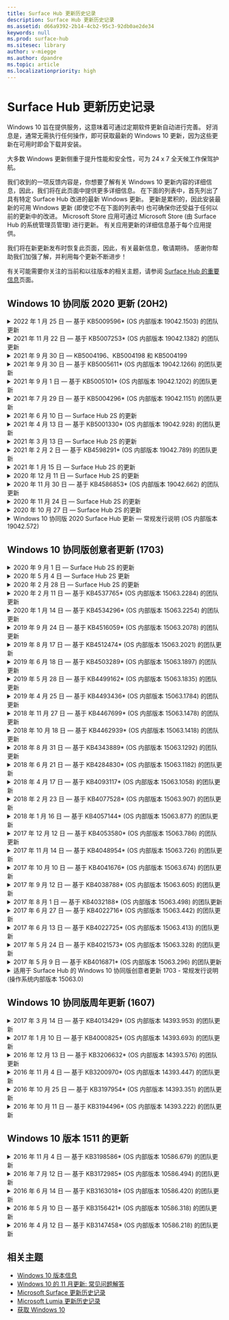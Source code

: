 ```yaml
---
title: Surface Hub 更新历史记录
description: Surface Hub 更新历史记录
ms.assetid: d66a9392-2b14-4cb2-95c3-92db0ae2de34
keywords: null
ms.prod: surface-hub
ms.sitesec: library
author: v-miegge
ms.author: dpandre
ms.topic: article
ms.localizationpriority: high
---
```


# <a name="surface-hub-update-history"></a>Surface Hub 更新历史记录

Windows 10 旨在提供服务，这意味着可通过定期软件更新自动进行完善。 好消息是，通常无需执行任何操作，即可获取最新的 Windows 10 更新，因为这些更新在可用时即会下载并安装。

大多数 Windows 更新侧重于提升性能和安全性，可为 24 x 7 全天候工作保驾护航。

我们收到的一项反馈内容是，你想要了解有关 Windows 10 更新内容的详细信息，因此，我们将在此页面中提供更多详细信息。 在下面的列表中，首先列出了具有特定 Surface Hub 改进的最新 Windows 更新。 更新是累积的，因此安装最新的可用 Windows 更新 (即使它不在下面的列表中) 也可确保你还受益于任何以前的更新中的改进。 Microsoft Store 应用可通过 Microsoft Store (由 Surface Hub 的系统管理员管理) 进行更新。 有关应用更新的详细信息基于每个应用提供。

我们将在新更新发布时恢复此页面，因此，有关最新信息，敬请期待。 感谢你帮助我们加强了解，并利用每个更新不断进步！

有关可能需要你关注的当前和以往版本的相关主题，请参阅 [Surface Hub 的重要信息](https://support.microsoft.com/products/surface-devices/surface-hub)页面。

## <a name="windows-10-team-2020-update-20h2"></a>Windows 10 协同版 2020 更新 (20H2)

<details>
<summary>2022 年 1 月 25 日 — 基于 KB5009596* (OS 内部版本 19042.1503) 的团队更新</summary>

此 Surface Hub 更新包含质量改进和安全修复。 Surface Hub 的关键更新 (尚未在 [Windows 10 更新历史记录](https://support.microsoft.com/help/4581839/windows-10-update-history)中概述) 包含:

* 解决了 Surface Hub 无法向其配置的 Azure Log Analytics 工作区报告数据的问题。
* 解决了从 Surface Hub 的欢迎屏幕启动 Skype for Business 会议可能导致完全最大化的 SfB 客户端无法最小化的问题。
* 解决了 Azure AD 加入的 Surface Hub 未使用会议受邀者列表预填充会议和文件登录的问题。
* 解决了在某些本地方案中无法启用设备帐户密码轮换的问题。

有关启用/禁用设备功能和服务的信息，请参阅 [Surface Hub 管理员指南](/surface-hub/)。 *[KB5009596](https://support.microsoft.com/help/5009596)
</details>

<details>
<summary>2021 年 11 月 22 日 — 基于 KB5007253* (OS 内部版本 19042.1382) 的团队更新</summary>

此 Surface Hub 更新包含质量改进和安全修复。 Surface Hub 的关键更新 (尚未在 [Windows 10 更新历史记录](https://support.microsoft.com/help/4581839/windows-10-update-history)中概述) 包含:

* 修复了在 Surface Hub 上使用 MDM 策略设置“友好名称”时强制执行 32 个字符限制的问题。
* 修复了将 AllowStorageCard MDM 从 0 还原到值 1 (允许存储卡) 时的策略行为。
* 更新以允许 Edge (Chromium) 浏览器访问文件资源管理器中可访问的相同文件位置，包括附加的 USB 驱动器。

有关启用/禁用设备功能和服务的信息，请参阅 [Surface Hub 管理员指南](/surface-hub/)。 *[KB5007253](https://support.microsoft.com/help/5007253)
</details>

<details>
<summary>2021 年 9 月 30 日 — KB5004196、KB5004198 和 KB5004199</summary>

Surface Hub 的这些更新提供 Teams 会议室客户端、Teams 管理中心代理和托管会议室代理。 [Surface Hub 上的 Teams 会议室](surface-hub-teams-rooms.md) 中概述了主要功能。
 
有关启用/禁用设备功能和服务的信息，请参阅 [Surface Hub 管理员指南](/surface-hub/)。
</details>

<details>
<summary>2021 年 9 月 30 日 — 基于 KB5005611* (OS 内部版本 19042.1266) 的团队更新</summary>

此 Surface Hub 更新包含质量改进和安全修复。 Surface Hub 的关键更新 (尚未在 [Windows 10 更新历史记录](https://support.microsoft.com/help/4581839/windows-10-update-history)中概述) 包含:

* 将会议模式 1 (Teams 首选/SfB 可用) 替换为模式 2 功能 (仅限 Teams); 可以使用任一设置，但两者具有相同的效果。

有关启用/禁用设备功能和服务的信息，请参阅 [Surface Hub 管理员指南](/surface-hub/)。 *[KB5005611](https://support.microsoft.com/help/5005611)
</details>

<details>
<summary>2021 年 9 月 1 日 — 基于 KB5005101* (OS 内部版本 19042.1202) 的团队更新</summary>

此 Surface Hub 更新包含质量改进和安全修复。 [Windows 10 协同版 2020 更新 1](https://techcommunity.microsoft.com/t5/surface-it-pro-blog/windows-10-team-2020-update-1-released-to-all-surface-hubs/ba-p/2653503) 中概述了 Surface Hub 的关键更新，还包括以下内容:

* 提高了使用本地 Exchange 邮箱时某些设备帐户设置方案的可靠性。

有关启用/禁用设备功能和服务的信息，请参阅 [Surface Hub 管理员指南](/surface-hub/)。 *[KB5005101](https://support.microsoft.com/help/5005101)
</details>

<details>
<summary>2021 年 7 月 29 日 — 基于 KB5004296* (OS 内部版本 19042.1151) 的团队更新</summary>

此 Surface Hub 更新包含质量改进和安全修复。 Surface Hub 的关键更新 (尚未在 [Windows 10 更新历史记录](https://support.microsoft.com/help/4581839/windows-10-update-history)中概述) 包含:

* 更新到“收集日志”以 csv 格式包含 Windows 诊断数据的功能。
* 修复以确保结束会话清理完全删除与 Edge Chromium 相关的所有数据。
* 在使用 Authenticator 应用时，通过 Azure AD 联接的 Surface Hub 改进了某些方案。

有关启用/禁用设备功能和服务的信息，请参阅 [Surface Hub 管理员指南](/surface-hub/)。 *[KB5004296](https://support.microsoft.com/help/5004296)
</details>

<details>
<summary>2021 年 6 月 10 日 — Surface Hub 2S 的更新</summary>

此更新特定于 Surface Hub 2S，并提供下面概述的驱动程序和固件更新:

* Surface UEFI 更新 - 694.3751.768.0
  * 修复了关键安全漏洞并提高了系统稳定性。
* Surface ME 固件更新 - 11.8.86.3877
  * 修复了关键安全漏洞并提高了系统稳定性。
* Intel(R) 管理引擎接口驱动程序 - 2102.100.0.1044
  * 修复了关键安全漏洞并提高了系统稳定性。
</details>

<details>
<summary>2021 年 4 月 13 日 — 基于 KB5001330* (OS 内部版本 19042.928) 的团队更新</summary>

此 Surface Hub 更新包含质量改进和安全修复。 Surface Hub 的关键更新 (尚未在 [Windows 10 更新历史记录](https://support.microsoft.com/help/4581839/windows-10-update-history)中概述) 包含:

* 解决了某些 Surface Hub 设备仅安装每月 Windows 安全更新而不是所有 Windows 累积更新的问题。

有关启用/禁用设备功能和服务的信息，请参阅 [Surface Hub 管理员指南](/surface-hub/)。 *[KB5001330](https://support.microsoft.com/help/5001330)
</details>

<details>
<summary>2021 年 3 月 13 日 — Surface Hub 2S 的更新</summary>

此更新特定于 Surface Hub 2S，并提供下面概述的驱动程序和固件更新:

* Intel(R) 蓝牙驱动程序 - 22.30.0.4
  * 提高系统安全性和稳定性。
* Intel(R) 图形驱动程序 - 27.20.100.8682
  * 提高系统安全性和稳定性。
* Intel(R) Wi-Fi 驱动程序 - 22.30.0.11
  * 提高系统安全性和稳定性。
</details>

<details>
<summary>2021 年 2 月 2 日 — 基于 KB4598291* (OS 内部版本 19042.789) 的团队更新</summary>

此 Surface Hub 更新包含质量改进和安全修复。 Surface Hub 的关键更新 (尚未在 [Windows 10 更新历史记录](https://support.microsoft.com/help/4581839/windows-10-update-history)中概述) 包含:

* 当设备帐户的 UPN 不等于其 SMTP 时，允许与 Exchange 的日历同步的修补程序。
* 增加了管理员在与 Exchange 同步日历期间禁用新式身份验证的功能。
* 确保在启用“使用设备帐户凭据”功能后，不会提示 Surface Hub 用户输入代理凭据。
* 解决了在使用需要身份验证的代理时，Windows 更新和存储更新检查永远不会完成的问题。
* 在有线引入方案期间提高连接应用的可靠性。

有关启用/禁用设备功能和服务的信息，请参阅 [Surface Hub 管理员指南](/surface-hub/)。 *[KB4598291](https://support.microsoft.com/help/4598291)
</details>

<details>
<summary>2021 年 1 月 15 日 — Surface Hub 2S 的更新</summary>

此更新特定于 Surface Hub 2S，并提供下面概述的驱动程序和固件更新:

* Surface SMC 固件更新 - 3.93.139.0
* Surface UEFI 更新 - 694.3473.768.0
</details>

<details>
<summary>2020 年 12 月 11 日 — Surface Hub 2S 的更新</summary>

此更新特定于 Surface Hub 2S，并提供下面概述的驱动程序和固件更新:

* Surface SMC 固件更新 - 3.92.139.0
* Surface UEFI 更新 - 694.3447.768.0
</details>

<details>
<summary>2020 年 11 月 30 日 — 基于 KB4586853* (OS 内部版本 19042.662) 的团队更新</summary>

此 Surface Hub 更新包含质量改进和安全修复。 Surface Hub 的关键更新 (尚未在 [Windows 10 更新历史记录](https://support.microsoft.com/help/4581839/windows-10-update-history)中概述) 包含:

* 更新到“隐私设置”页面以提供其他选项。
* 解决了已开始的会议不显示在欢迎/开始屏幕上的问题。
* 解决了非 en-US 区域设置的云恢复问题。
* Skype for Business
  * 提高定向音频性能。
  * 减低了在 Skype for Business 通话期间使用手写笔时的“笔击”声音。
* 提高注册到 Windows 预览体验计划时的可靠性。
* 提高了 Windows Team shell 的可靠性。

有关启用/禁用设备功能和服务的信息，请参阅 [Surface Hub 管理员指南](/surface-hub/)。 *[KB4586853](https://support.microsoft.com/help/4586853)
</details>

<details>
<summary>2020 年 11 月 24 日 — Surface Hub 2S 的更新</summary>

此更新特定于 Surface Hub 2S，并提供下面概述的驱动程序和固件更新:

* Surface SMC 固件更新 - 3.91.139.0
  * 提高连接待机可靠性。
* Surface 触控固件更新 - 3.91.139.0
  * 改进连接待机触控响应。
* Surface USB 音频固件更新 - 3.91.139.0
* Surface 触控笔固件更新 - 3.91.139.0
</details>

<details>
<summary>2020 年 10 月 27 日 — Surface Hub 2S 的更新</summary>

此更新特定于 Surface Hub 2S，并提供下面概述的驱动程序和固件更新:

* Surface 系统聚合器固件更新 - 4.14.139.0
* Surface UEFI 更新 - 694.3386.768.0
</details>

<details>
<summary>Windows 10 协同版 2020 Surface Hub 更新 — 常规发行说明 (OS 内部版本 19042.572)</summary>

此 Surface Hub 更新包含质量改进和安全修复。 [Windows 10 更新历史记录](https://support.microsoft.com/help/4581839/windows-10-update-history) 中尚未列出 Surface Hub 的关键更新，请在 [Windows 10 协同版 2020 更新中的新增功能](/surface-hub/surface-hub-2020-update-whats-new) 页面中记录。

更多关于按地区、分发方式和设备类型的更新可用性的信息，请参阅 [安装Windows 10 协同版 2020 更新](/surface-hub/surface-hub-2020-update) 页面。
</details>

## <a name="windows-10-team-creators-update-1703"></a>Windows 10 协同版创意者更新 (1703)

<details>
<summary>2020 年 9 月 1 日 — Surface Hub 2S 的更新</summary>

此更新特定于 Surface Hub 2S，并提供下面概述的驱动程序和固件更新:

* Surface SMC 固件更新 - 1.177.139.0
  * 改进了字段修复方案。
* Surface SSD 固件更新 - 5.14.139.0
  * 改进了系统稳定性。
* Surface 串行中心驱动程序 - 9.40.139.0
  * 改进了系统稳定性。
</details>

<details>
<summary>2020 年 5 月 4 日 — Surface Hub 2S 更新</summary>

此更新特定于 Surface Hub 2S，并提供下面概述的驱动程序和固件更新:

* Surface USB 音频驱动程序 - 15.3.6.0
  * 提高定向音频性能。
* Intel(R) 显示音频驱动程序 - 10.27.0.5
  * 改进屏幕共享方案。
* Intel(R) 图形驱动程序 - 26.20.100.7263
  * 改进了系统稳定性。
* Surface System 驱动程序 - 1.7.139.0
  * 改进了系统稳定性。
* Surface SMC 固件更新 - 1.176.139.0
  * 改进了系统稳定性。
</details>

<details>
<summary>2020 年 2 月 28 日 — Surface Hub 2S 的更新</summary>

此更新特定于 Surface Hub 2S，并提供下面概述的驱动程序和固件更新:

* Surface 集成驱动程序 - 13.46.139.0 
  * 改进显示亮度方案。
* Intel(R) 管理引擎接口驱动程序 - 1914.12.0.1256
  * 改进了系统稳定性。
* Surface SMC 固件更新 - 1.161.139.0
  * 提高触控笔电池性能。
* Surface UEFI 更新 - 694.2938.768.0
  * 改进了系统稳定性。
</details>

<details>
<summary>2020 年 2 月 11 日 — 基于 KB4537765* (OS 内部版本 15063.2284) 的团队更新</summary>

此 Surface Hub 更新包含质量改进和安全修复。 Surface Hub 的关键更新 (尚未在 [Windows 10 更新历史记录](https://support.microsoft.com/help/4018124/windows-10-update-history)中概述) 包含:

* 解决了在 Skype for Business 通话期间其他参与者无法很好地听到 Hub 2S 的问题。
* 提高了在 Surface Hub 中某些阿拉伯语、希伯来语和其他 RTL 语言使用方案的可靠性。

有关启用/禁用设备功能和服务的信息，请参阅 [Surface Hub 管理员指南](/surface-hub/)。
*[KB4537765](https://support.microsoft.com/help/4537765)
</details>

<details>
<summary>2020 年 1 月 14 日 — 基于 KB4534296* (OS 内部版本 15063.2254) 的团队更新</summary>

此 Surface Hub 更新包含质量改进和安全修复。 Surface Hub 的关键更新 (尚未在 [Windows 10 更新历史记录](https://support.microsoft.com/help/4018124/windows-10-update-history)中概述) 包含:

* 解决了 Microsoft Surface Hub 2S 的日志收集问题。

有关启用/禁用设备功能和服务的信息，请参阅 [Surface Hub 管理员指南](/surface-hub/)。
*[KB4534296](https://support.microsoft.com/help/4534296)
</details>

<details>
<summary>2019 年 9 月 24 日 — 基于 KB4516059* (OS 内部版本 15063.2078) 的团队更新</summary>

此 Surface Hub 更新包含质量改进和安全修复。 Surface Hub 的关键更新 (尚未在 [Windows 10 更新历史记录](https://support.microsoft.com/help/4018124/windows-10-update-history)中概述) 包含:

 * 更新到“Surface Hub 2S 恢复设置”页面以准确反映恢复选项。
 * 更新到“Surface Hub 2S 欢迎”屏幕以提高设备的可识别性。
 * 解决了 Windows Team shell 背景显示不正确的问题。
 * 解决了使用 MDM 策略配置时“开始”菜单布局持久性的问题。
 * 修复了 Microsoft Edge 浏览某些内部网站时出现的问题。
 * 修复了 Skype for Business 中在全屏模式下演示时出现的问题。

有关启用/禁用设备功能和服务的信息，请参阅 [Surface Hub 管理员指南](/surface-hub/)。
*[KB4503289](https://support.microsoft.com/help/4503289)
</details>

<details>
<summary>2019 年 8 月 17 日 — 基于 KB4512474*  (OS 内部版本 15063.2021) 的团队更新</summary>

此 Surface Hub 更新包含质量改进和安全修复。 Surface Hub 的关键更新 (尚未在 [Windows 10 更新历史记录](https://support.microsoft.com/help/4018124/windows-10-update-history)中概述) 包含:

 * 请确保 Hub 2S 上的视频输出默认为“重复”模式。
 * 提高了在 Surface Hub 中某些阿拉伯语使用方案的可靠性。

有关启用/禁用设备功能和服务的信息，请参阅 [Surface Hub 管理员指南](/surface-hub/)。
*[KB4503289](https://support.microsoft.com/help/4503289)
 </details>

<details>
<summary>2019 年 6 月 18 日 — 基于 KB4503289* (OS 内部版本 15063.1897) 的团队更新</summary>

此 Surface Hub 更新包含质量改进和安全修复。 Surface Hub 的关键更新 (尚未在 [Windows 10 更新历史记录](https://support.microsoft.com/help/4018124/windows-10-update-history)中概述) 包含:

* 解决了阻止用户使用 Azure Active Directory 帐户登录到 Microsoft Surface Hub 设备的问题。 出现此问题的原因是上一个会话未成功结束。
* 增加了设备账户设置方案中对 TLS 1.2 连接到身份提供者和 Exchange 的支持。
* 为提高 Hub 2S 上的硬件诊断应用可靠性而进行的修复。 
* 为提高 Hub 2S 上首次运行安装体验一致性的修复。 

有关启用/禁用设备功能和服务的信息，请参阅 [Surface Hub 管理员指南](/surface-hub/)。
*[KB4503289](https://support.microsoft.com/help/4503289)
</details>

<details>
<summary>2019 年 5 月 28 日 — 基于 KB4499162* (OS 内部版本 15063.1835) 的团队更新</summary>

此 Surface Hub 更新包含质量改进和安全修复。 Surface Hub 的关键更新 (尚未在 [Windows 10 更新历史记录](https://support.microsoft.com/help/4018124/windows-10-update-history)中概述) 包含:

* 确保在启用“使用设备帐户凭据”功能后，不会提示 Surface Hub 用户输入代理凭据。
* 解决了 Skype 连接由于音频/视频未使用正确的代理而周期性失败的问题。
* 添加了对 Skype for Business 中 TLS 1.2 的支持。
* 解决 Skype 服务器禁用 TLS 1.0 或 TLS 1.1 时 Skype 客户端的 SIP 连接故障。

有关启用/禁用设备功能和服务的信息，请参阅 [Surface Hub 管理员指南](/surface-hub/)。
*[KB4499162](https://support.microsoft.com/help/4499162)
</details>

<details>
<summary>2019 年 4 月 25 日 — 基于 KB4493436* (OS 内部版本 15063.1784) 的团队更新</summary>

此 Surface Hub 更新包含质量改进和安全修复。 Surface Hub 的关键更新 (尚未在 [Windows 10 更新历史记录](https://support.microsoft.com/help/4018124/windows-10-update-history)中概述) 包含:

* 解决连接到 Surface Hub 的某些 USB 设备的视频和音频同步问题。

有关启用/禁用设备功能和服务的信息，请参阅 [Surface Hub 管理员指南](/surface-hub/)。
*[KB4493436](https://support.microsoft.com/help/4493436)
</details>

<details>
<summary>2018 年 11 月 27 日 — 基于 KB4467699* (OS 内部版本 15063.1478) 的团队更新</summary>

此 Surface Hub 更新包含质量改进和安全修复。 Surface Hub 的关键更新 (尚未在 [Windows 10 更新历史记录](https://support.microsoft.com/help/4018124/windows-10-update-history)中概述) 包含:

* 解决了阻止某些用户登录到“我的会议和文件”的问题。

有关启用/禁用设备功能和服务的信息，请参阅 [Surface Hub 管理员指南](/surface-hub/)。
*[KBKB4467699](https://support.microsoft.com/help/KB4467699)
</details>

<details>
<summary>2018 年 10 月 18 日 — 基于 KB4462939* (OS 内部版本 15063.1418) 的团队更新</summary>

此 Surface Hub 更新包含质量改进和安全修复。 Surface Hub 的关键更新 (尚未在 [Windows 10 更新历史记录](https://support.microsoft.com/help/4018124/windows-10-update-history)中概述) 包含:

* Skype for Business 修补程序: 
  * 解决了从睡眠状态恢复时 Skype for Business 连接的问题
  * 解决了设备连接到 Internet 时 Skype for Business 网络连接的问题
  * 解决从目录搜索用户时 Skype for Business 崩溃的问题
* 解决了在企业代理环境中 Hub 错误地报告“无 Internet 连接”的问题。
* 实现了允许客户选择加入新的白板体验的功能。

有关启用/禁用设备功能和服务的信息，请参阅 [Surface Hub 管理员指南](/surface-hub/)。
*[KB4462939](https://support.microsoft.com/help/4462939)
</details>

<details>
<summary>2018 年 8 月 31 日 — 基于 KB4343889* (OS 内部版本 15063.1292) 的团队更新</summary>

此 Surface Hub 更新包含质量改进和安全修复。 Surface Hub 的关键更新 (尚未在 [Windows 10 更新历史记录](https://support.microsoft.com/help/4018124/windows-10-update-history)中概述) 包含:

* 添加对 Microsoft Teams 的支持
* 解决了 Intune 注册中任务管理的问题
* 使管理员能够为 Hub 禁用即时消息和电子邮件服务
* Surface Hub Skype for Business 应用的其他 bug 修复和可靠性改进

有关启用/禁用设备功能和服务的信息，请参阅 [Surface Hub 管理员指南](/surface-hub/)。
*[KB4343889](https://support.microsoft.com/help/4343889)
</details>

<details>
<summary>2018 年 6 月 21 日 — 基于 KB4284830* (OS 内部版本 15063.1182) 的团队更新</summary>

此 Surface Hub 更新包含质量改进和安全修复。 Surface Hub 的关键更新 (尚未在 [Windows 10 更新历史记录](https://support.microsoft.com/help/4018124/windows-10-update-history)中概述) 包含:

* EMEA 中支持 GDPR 要求而进行的遥测更改

有关启用/禁用设备功能和服务的信息，请参阅 [Surface Hub 管理员指南](/surface-hub/)。
*[KB4284830](https://support.microsoft.com/help/KB4284830)
</details>

<details>
<summary>2018 年 4 月 17 日 — 基于 KB4093117* (OS 内部版本 15063.1058) 的团队更新</summary>

此 Surface Hub 更新包含质量改进和安全修复。 Surface Hub 的关键更新 (尚未在 [Windows 10 更新历史记录](https://support.microsoft.com/help/4018124/windows-10-update-history)中概述) 包含:

* 解决了有线投影的问题
* 为某些 MDM (移动设备管理) 策略启用批量更新
* 解决了国际呼叫的电话拨号器的问题
* 解决了 2 个 Surface Hub 加入同一会议时的图像解析度的问题
* 解决 OMS (运营管理套件) 证书处理错误的问题
* 解决了在会话结束后清理时出现的安全问题
* 解决了当 Surface Hub 指定到通道 149 到 165 时 Miracast 的问题
  * 由于区域性政府法规，频道 149 到 165 在欧洲、日本或以色列将继续无法使用

有关启用/禁用设备功能和服务的信息，请参阅 [Surface Hub 管理员指南](/surface-hub/)。
*[KB4093117](https://support.microsoft.com/help/4093117)
</details>

<details>
<summary>2018 年 2 月 23 日 — 基于 KB4077528* (OS 内部版本 15063.907) 的团队更新</summary>

此 Surface Hub 更新包含质量改进和安全修复。 Surface Hub 的关键更新 (尚未在 [Windows 10 更新历史记录](https://support.microsoft.com/help/4018124/windows-10-update-history)中概述) 包含:

* 解决了 MDM 设置未正确应用的问题
* 改进了清理过程

有关启用/禁用设备功能和服务的信息，请参阅 [Surface Hub 管理员指南](/surface-hub/)。
*[KB4077528](https://support.microsoft.com/help/4077528)
</details>

<details>
<summary>2018 年 1 月 16 日 — 基于 KB4057144* (OS 内部版本 15063.877) 的团队更新</summary>

此 Surface Hub 更新包含质量改进和安全修复。 Surface Hub 的关键更新 (尚未在 [Windows 10 更新历史记录](https://support.microsoft.com/help/4018124/windows-10-update-history)中概述) 包含:

* 添加了通过 MDM 管理“开始”菜单磁贴布局的功能
* 修复了密码旋转配置的 MDM Bug

有关启用/禁用设备功能和服务的信息，请参阅 [Surface Hub 管理员指南](/surface-hub/)。
*[KB4057144](https://support.microsoft.com/help/4057144)
</details>

<details>
<summary>2017 年 12 月 12 日 — 基于 KB4053580* (OS 内部版本 15063.786) 的团队更新</summary>

此 Surface Hub 更新包含质量改进和安全修复。 Surface Hub 的关键更新 (尚未在 [Windows 10 更新历史记录](https://support.microsoft.com/help/4018124/windows-10-update-history)中概述) 包含:

* 解决了 Skype for Business 通话期间摄像头视频闪烁 (画面撕裂或闪光) 的问题
* 解决了通知中心 SSD ID 问题

有关启用/禁用设备功能和服务的信息，请参阅 [Surface Hub 管理员指南](/surface-hub/)。
*[KB4053580](https://support.microsoft.com/help/4053580)
</details>

<details>
<summary>2017 年 11 月 14 日 — 基于 KB4048954* (OS 内部版本 15063.726) 的团队更新</summary>

此 Surface Hub 更新包含质量改进和安全修复。 Surface Hub 的关键更新 (尚未在 [Windows 10 更新历史记录](https://support.microsoft.com/help/4018124/windows-10-update-history)中概述) 包含:

* 功能更新，支持客户启用 802.1x 有线网络身份验证 (使用 MDM 策略)。
* 功能更新，可以使用户灵活选择自己想要的应用程序来打开文件。
* 安全修复，确保“结束会话”的清理操作彻底删除用户帐户与设备间的所有连接。
* 性能修复，缩短清理用时和 Miracast 连接用时。
* 引入了可用于临时会议期间的“便捷身份验证”功能。
* 安全修复，确保服务组件使用的代理与设备所配置的代理相同。
* 减少并更彻底地保护了经过设备传输的遥测，减少了带宽占用。
* 启用了可以使用户在会议结束后向 Microsoft 提供反馈的功能。

有关启用/禁用设备功能和服务的信息，请参阅 [Surface Hub 管理员指南](/surface-hub/)。
*[KB4048954](https://support.microsoft.com/help/4048954)
</details>

<details>
<summary>2017 年 10 月 10 日 — 基于 KB4041676* (OS 内部版本 15063.674) 的团队更新</summary>

此 Surface Hub 更新包含质量改进和安全修复。 Surface Hub 的关键更新 (尚未在 [Windows 10 更新历史记录](https://support.microsoft.com/help/4018124/windows-10-update-history)中概述) 包含:

* Skype for Business
  * 解决了从睡眠状态恢复时需要重新启动设备的问题。
  * 修复了外部联系人未能通过 Skype Online Hub 帐户解决的问题。
* PowerPoint
  * 修复了某些 PowerPoint 演示文稿不能在中心上投影的问题。
* 概要
  * 进行了相关修复，解决了系统管理员无法禁用 USB 端口的问题。

*[KB4041676](https://support.microsoft.com/help/4041676)
</details>

<details>
<summary>2017 年 9 月 12 日 — 基于 KB4038788* (OS 内部版本 15063.605) 的团队更新 </summary>

此 Surface Hub 更新包含质量改进和安全修复。 Surface Hub 的关键更新 (尚未在 [Windows 10 更新历史记录](https://support.microsoft.com/help/4018124/windows-10-update-history)中概述) 包含:

* 安全性
  * 解决了设备从睡眠状态唤醒时 Bitlocker 存在的问题。
* 概要
  * 减少设备运行状况遥测的频率/数量，同时提高了系统性能。
  * 修复了阻止设备收集系统日志的问题。

*[KB4038788](https://support.microsoft.com/help/4038788)
</details>

<details>
<summary>2017 年 8 月 1 日 — 基于 KB4032188* (OS 内部版本 15063.498) 的团队更新</summary>

* Skype for Business 
  * 解决了需要重试或重新启动系统的 Skype for Business 登录问题。
  * 解决了 Skype for Business 会议时间显示错误的问题。
  * 进行了相关修复，提高了 Surface Hub Skype for Business 的可靠性。

*[KB4032188](https://support.microsoft.com/help/4032188)
</details>

<details>
<summary>2017 年 6 月 27 日 — 基于 KB4022716* (OS 内部版本 15063.442) 的团队更新</summary>

此 Surface Hub 更新包含质量改进和安全修复。 Surface Hub 的关键更新 (尚未在 [Windows 10 更新历史记录](https://support.microsoft.com/help/4018124/windows-10-update-history)中概述) 包含:

* 解决了 NVIDIA 驱动程序崩溃的问题，从而避免可能需要关闭处于睡眠状态的 84 英寸 Surface Hub 的电源 (需要手动重启)。
* 解决了某些应用无法在 84 英寸 Surface Hub 上启动的问题。

*[KB4022716](https://support.microsoft.com/help/4022716)
</details>

<details>
<summary>2017 年 6 月 13 日 — 基于 KB4022725* (OS 内部版本 15063.413) 的团队更新</summary>

此 Surface Hub 更新包含质量改进和安全修复。 Surface Hub 的关键更新 (尚未在 [Windows 10 更新历史记录](https://support.microsoft.com/help/4018124/windows-10-update-history)中概述) 包含:

* 概要
  * 解决了使用手写笔时笔墨滴落的问题
  * 解决了导致“清理”会议时间延长的问题

*[KB4022725](https://support.microsoft.com/help/4022725)
</details>

<details>
<summary>2017 年 5 月 24 日 — 基于 KB4021573* (OS 内部版本 15063.328) 的团队更新</summary>

此 Surface Hub 更新包含质量改进和安全修复。 Surface Hub 的关键更新 (尚未在 [Windows 10 更新历史记录](https://support.microsoft.com/help/4018124/windows-10-update-history)中概述) 包含:

* 概要
  * 解决了更新期间保留代理设置的问题

*[KB4021573](https://support.microsoft.com/help/4021573)
</details>

<details>
<summary>2017 年 5 月 9 日 — 基于 KB4016871* (OS 内部版本 15063.296) 的团队更新</summary>

此 Surface Hub 更新包含质量改进和安全修复。 Surface Hub 的关键更新 (尚未在 [Windows 10 更新历史记录](https://support.microsoft.com/help/4018124/windows-10-update-history)中概述) 包含:

* 概要
  * 解决了睡眠/唤醒周期问题
  * 解决了多个重置和恢复问题
  * 解决了“更新历史记录”选项卡问题
  * 解决了 Miracast 服务启动问题
* 应用
  * 修复了应用包更新错误

*[KB4016871](https://support.microsoft.com/help/4016871)
</details>

<details>
<summary>适用于 Surface Hub 的 Windows 10 协同版创意者更新 1703 - 常规发行说明 (操作系统内部版本 15063.0)</summary>

此 Surface Hub 更新包含质量改进和安全修复。 Surface Hub 的关键更新 (尚未在 [Windows 10 更新历史记录](https://support.microsoft.com/help/4018124/windows-10-update-history)中概述) 包含:

* 改善大屏幕体验 
  * 改进了“欢迎”和“开始”中的会议传送
  * 可直接从“开始”菜单加入会议和结束会话
  * 应用可在会话期间利用屏幕的更多部分
  * 简化了 Skype 控件
  * 改进了用于提供反馈的机制
* 访问我的个人内容*
  * “欢迎”或“开始”中的个人单一登录
  * 可直接从“开始”菜单加入会议和结束会话
  * 可直接从“开始”菜单通过 OneDrive for Business 访问个人文件
  * 预填充了与会者的登录信息
  * 利用“验证器”应用简化了身份验证流**
* 部署和可管理性 
  * 通过批量预配简化了 OOBE 体验
  * 基于云的设备恢复服务
  * 企业客户端证书支持
  * 改进了代理凭据支持
  * 添加和改进了 Skype 服务质量 (QoS) 配置支持
  * 添加了在“设置”中设置默认设备音量的功能
  * 改进了 MDM 对 Surface Hub [设置](/surface-hub/remote-surface-hub-management)的支持
* 增强了安全性 
  * 添加了将 U 盘仅限于 BitLocker 的功能
  * 添加了通过 MDM 禁用 USB 端口的功能
  * 添加了在超时期间禁用“恢复会话”功能的功能
  * 添加了有线 802.1x 支持
* 音频和投影
  * 杜比音频“人工扬声器”增强功能
  * 减低了在 Skype for Business 通话期间使用手写笔时的“笔击”声音
  * 添加了对 Miracast 基础结构连接的支持
* 可靠性和性能修复
  * 解决了多个重置和恢复问题
  * 解决了利用客户端证书时的 Surface Hub Exchange 身份验证问题
  * 改进了 WLAN 网络连接和凭据稳定性
  * 修复了视频播放期间的 Miracast 音频弹出和同步问题
  * 包括了用于禁用自动连接行为的设置

*单一登录功能需要使用 Office365 和 OneDrive for Business** 有关服务要求，请参阅管理员指南

</details>

## <a name="windows-10-team-anniversary-update-1607"></a>Windows 10 协同版周年更新 (1607)

<details>
<summary>2017 年 3 月 14 日 — 基于 KB4013429* (OS 内部版本 14393.953) 的团队更新</summary>

此 Surface Hub 更新包含质量改进和安全修复。 Surface Hub 的关键更新 (尚未在 [Windows 10 更新历史记录](https://support.microsoft.com/help/4018124/windows-10-update-history)中概述) 包含:

* 概要
  * 文件资源管理器的安全修复，用于防止导航到受限的文件位置
* Skype for Business
  * 进行了相关修复，解决了远程桌面屏幕共享期间出现的延迟问题

*[KB4013429](https://support.microsoft.com/help/4013429)
</details>

<details>
<summary>2017 年 1 月 10 日 — 基于 KB4000825* (OS 内部版本 14393.693) 的团队更新</summary>

此 Surface Hub 更新包含质量改进和安全修复。 Surface Hub 的关键更新 (尚未在 [Windows 10 更新历史记录](https://support.microsoft.com/help/4018124/windows-10-update-history)中概述) 包含:

* 支持选择将 106/109 键盘布局用于日语物理键盘

*[KB4000825](https://support.microsoft.com/help/4000825)
</details>

<details>
<summary>2016 年 12 月 13 日 — 基于 KB3206632* (OS 内部版本 14393.576) 的团队更新</summary>

此 Surface Hub 更新包含质量改进和安全修复。 Surface Hub 的关键更新 (尚未在 [Windows 10 更新历史记录](https://support.microsoft.com/help/4018124/windows-10-update-history)中概述) 包含:

* 解决了有线连接音频失真问题

*[KB3206632](https://support.microsoft.com/help/3206632)
</details>

<details>
<summary>2016 年 11 月 4 日 — 基于 KB3200970* (OS 内部版本 14393.447) 的团队更新</summary>

此适用于 Surface Hub 的 Windows 10 协同版周年更新(版本 1607)包含质量改进和安全修复。 Surface Hub 的关键更新 (尚未在 [Windows 10 更新历史记录](https://support.microsoft.com/help/4018124/windows-10-update-history)中概述) 包含:

* Skype for Business bug 修复，用于提高可靠性

*[KB3200970](https://support.microsoft.com/help/3200970)
</details>

<details>
<summary>2016 年 10 月 25 日 — 基于 KB3197954* (OS 内部版本 14393.351) 的团队更新</summary>

此 Surface Hub 更新包含质量改进和安全修复。 Surface Hub 的关键更新 (尚未在 [Windows 10 更新历史记录](https://support.microsoft.com/help/4018124/windows-10-update-history)中概述) 包含:

* 支持操作系统和 BIOS 中的全新“睡眠”功能，可减少 Surface Hub 的耗电量，并提高其长期可靠性
* 概要
  * 解决了屏幕键盘有时不显示的情况
  * 解决了打开已计划会议时偶尔发生白板应用程序转向的问题
  * 解决了在重置设备后阻止管理员更改本地管理员密码的问题
  * 更改了 BIOS，可解决重置设备期间状态栏跟踪出现的问题
  * UEFI 更新，可解决电源关闭问题

*[KB3197954](https://support.microsoft.com/help/3197954)
</details>

<details>
<summary>2016 年 10 月 11 日 — 基于 KB3194496* (OS 内部版本 14393.222) 的团队更新</summary>

此更新为 Surface Hub 带来 Windows 10 协同版周年更新，并且包含质量改进和安全修复。 (安装后设备将运行 Windows 10 版本 1607。)[Windows 10 更新历史记录](https://support.microsoft.com/help/4018124/windows-10-update-history) 中尚未概述 Surface Hub 的关键更新，包括:

* Skype for Business
  * 提高了加入会议时的性能，包括解决了使用联合帐户加入会议时出现的问题
  * 适用于 Surface Hub 的 Skype for Business 目前提供基于视频的屏幕共享 (VBSS) 支持
  * 解决了空闲时间超过 5 分钟后断开连接的问题
  * 解决了 Skype 中心到中心屏幕共享失败的问题
  * 改进了 Skype 视频，其中包括:
    * 与多个视频演示者举行会议期间丢失视频
    * 通话期间剪裁视频
    * 无法为其他参与者显示传出呼叫视频
  * 解决了出现 UPN 登录错误的问题
  * 解决了使用会话启动协议 (SIP) 呼叫期间拨号盘存在的问题
* 白板
  * 用户现在可以使用 OneDrive 联机服务 (通过共享功能) 保存和恢复白板会话
  * 改进了从扩展坞中删除手写笔时启动白板的操作
* 应用
  * 预安装了 OneDrive 应用，用于访问你的个人和工作文件
  * 预安装了 Photos 应用，用于查看照片和观看视频
  * 预安装了 PowerBI 应用，用于查看仪表板
  * Office 应用 (Word、Excel 和 PowerPoint) 都支持墨迹
  * 基于 Surface Hub 的 Edge 目前支持基于 Flash 的网站
* 概要
  * 支持选择音频设备 (适用于使用外部音频设备连接的 Surface Hub)
  * 在 DisplayPort 输出连接器上实现了对 HDCP 的支持
  * 更改了系统 UI 设置，可优化可用性 (有关其他详细信息，请参考[用户和管理员指南](https://www.microsoft.com/surface/support/surface-hub))
  * 修复了 Bug 并优化了性能，可加速 Azure Active Directory 登录流
  * 显著缩短了重置和还原 Surface Hub 所需的时间
  * Windows Defender UI 已添加在设置中
  * 改进了通过 UX 触控启动的操作
  * 在受支持设备上实现了对通过 Miracast 执行 1080p 以上无线投影的支持
  * 解决了启动时出现“没有 Internet 连接”和“约会可能已过期”的通知误报状态
  * 提升了屏幕键盘的可靠性
  * 添加了对使用 Windows 映像和配置设计器 (ICD) 创建 Surface Hub 预配程序包的支持，并改进了基于操作管理套件 (OMS) 的 Surface Hub 监控解决方案

*[KB3194496](https://support.microsoft.com/help/3194496)
</details>

## <a name="updates-for-windows-10-version-1511"></a>Windows 10 版本 1511 的更新

<details>
<summary>2016 年 11 月 4 日 — 基于 KB3198586* (OS 内部版本 10586.679) 的团队更新</summary>

此适用于 Surface Hub 的 Windows 10 协同版 (版本 1511) 的更新包含质量改进和安全修复 (在 [Windows 10 更新历史记录](https://support.microsoft.com/help/4018124/windows-10-update-history)中概述)。 此更新中没有 Surface Hub 的特定项目。

*[KB3198586](https://support.microsoft.com/help/3198586)
</details>

<details>
<summary>2016 年 7 月 12 日 — 基于 KB3172985* (OS 内部版本 10586.494) 的团队更新</summary>

此更新包含质量改进和安全修补。 此更新未引入任何新的操作系统功能。 特定于 Surface Hub 的关键更改 (这些更改尚未包括在 [Windows 10 更新历史记录](https://support.microsoft.com/help/4018124/windows-10-update-history)中) 包含:

* 修复了导致 Windows 系统崩溃的问题
* 修复了导致 Edge 反复崩溃的问题
* 修复了导致预关机服务崩溃的问题
* 修复了在会话后无法正确删除某应用数据的问题
* 更新了 Broadcom NFC 驱动程序，可提高 NFC 性能
* 更新了 Marvell WLAN 驱动程序，可提高 Miracast 性能
* 更新了 Nvidia 驱动程序，可修复显示器 bug，包括 84 英寸 Surface Hub 设备显示内容变暗或模糊的问题
* 修复了多个 Skype for Business 问题，其中包括: 
  * 导致了 Skype for Business 在会议期间断开连接的问题
  * 在会议组织者使用联合配置时用户无法加入会议的问题
  * 启用 Skype for Business 应用程序共享
  * 导致了 Skype 应用程序崩溃的问题
* 在“设置”中添加了提示，用于通知用户如果设备重置在完成前中断，则操作系统可能会受损

*[KB3172985](https://support.microsoft.com/help/3172985)
</details>

<details>
<summary>2016 年 6 月 14 日 — 基于 KB3163018* (OS 内部版本 10586.420) 的团队更新</summary>

此 Surface Hub 更新包含质量改进和安全修复。 此更新未引入任何新的操作系统功能。 Surface Hub 的关键更新 (尚未在 [Windows 10 更新历史记录](https://support.microsoft.com/help/4018124/windows-10-update-history)中概述) 包含:

* 受限的版本。 有关 Surface Hub 的特定程序包的详细信息，请参考 2016 年 7 月 12 日 - [KB3172985](https://support.microsoft.com/en-us/help/3172985) (操作系统内部版本 10586.494)

*[KB3163018](https://support.microsoft.com/help/3163018)
</details>

<details>
<summary>2016 年 5 月 10 日 — 基于 KB3156421* (OS 内部版本 10586.318) 的团队更新</summary>

此 Surface Hub 更新包含质量改进和安全修复。 此更新未引入任何新的操作系统功能。 Surface Hub 的关键更新 (尚未在 [Windows 10 更新历史记录](https://support.microsoft.com/help/4018124/windows-10-update-history)中概述) 包含:

* 修复了阻止安装某些 Microsoft Store 应用 (OneDrive) 的问题
* 修复了导致触控输入在应用程序中停止响应的问题

*[KB3156421](https://support.microsoft.com/help/3156421)
</details>

<details>
<summary>2016 年 4 月 12 日 — 基于 KB3147458* (OS 内部版本 10586.218) 的团队更新</summary>

此 Surface Hub 更新包含质量改进和安全修复。 此更新未引入任何新的操作系统功能。 Surface Hub 的关键更新 (尚未在 [Windows 10 更新历史记录](https://support.microsoft.com/help/4018124/windows-10-update-history)中概述) 包含:

* 修复了在会话之间未正确重置音量的问题

*[KB3147458](https://support.microsoft.com/help/3147458)
</details>

## <a name="related-topics"></a>相关主题

* [Windows 10 版本信息](https://go.microsoft.com/fwlink/p/?LinkId=724328)
* [Windows 10 的 11 月更新: 常见问题解答](https://windows.microsoft.com/windows-10/windows-update-faq)
* [Microsoft Surface 更新历史记录](https://go.microsoft.com/fwlink/p/?LinkId=724327)
* [Microsoft Lumia 更新历史记录](https://go.microsoft.com/fwlink/p/?LinkId=785968)
* [获取 Windows 10](https://go.microsoft.com/fwlink/p/?LinkId=616447)
